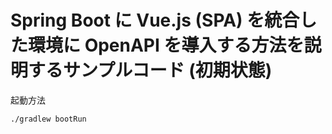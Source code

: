 # Spring Boot に Vue.js (SPA) を統合した環境に OpenAPI を導入する方法を説明するサンプルコード (初期状態)

起動方法
```
./gradlew bootRun
```
